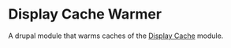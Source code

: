 # Display Cache Warmer

A drupal module that warms caches of the [Display Cache](https://www.drupal.org/project/display_cache) module.
